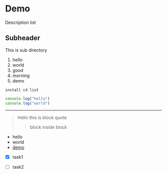 # Demo

Description list


## Subheader

This is sub directory

1. hello
  1. world
2. good
3. morning
4. demo


`install cd list`

```js
console.log("hello")
console.log("world") 
```
---

> Hello this is block quote
>   >
>> block inside block
>> 


- hello
- world
- [demo](#user-content-demo)


- [x] task1
- [ ] task2

